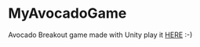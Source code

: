 # MyAvocadoGame
Avocado Breakout game made with Unity
play it [HERE](https://lelynn.github.io/BreakoutGame-pixels/) :-)
